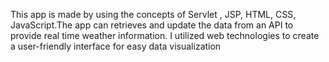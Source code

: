 This app is made by using the concepts of Servlet , JSP, HTML, CSS, JavaScript.The app can retrieves and update the data from  an API to provide real time weather information.
I utilized web technologies to create a user-friendly interface for easy data visualization
